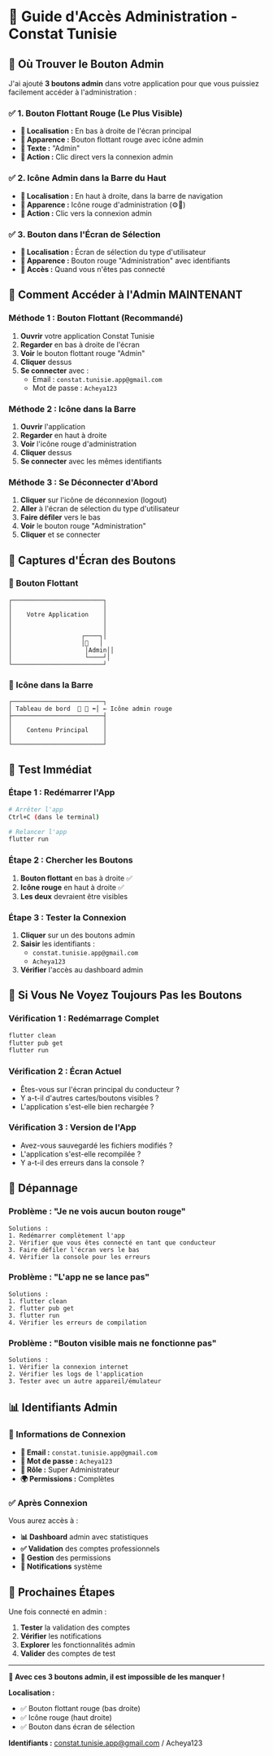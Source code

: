 # 👑 Guide d'Accès Administration - Constat Tunisie

## 🎯 **Où Trouver le Bouton Admin**

J'ai ajouté **3 boutons admin** dans votre application pour que vous puissiez facilement accéder à l'administration :

### **✅ 1. Bouton Flottant Rouge (Le Plus Visible)**
- **📍 Localisation :** En bas à droite de l'écran principal
- **👀 Apparence :** Bouton flottant rouge avec icône admin
- **📝 Texte :** "Admin"
- **🎯 Action :** Clic direct vers la connexion admin

### **✅ 2. Icône Admin dans la Barre du Haut**
- **📍 Localisation :** En haut à droite, dans la barre de navigation
- **👀 Apparence :** Icône rouge d'administration (⚙️👑)
- **🎯 Action :** Clic vers la connexion admin 

### **✅ 3. Bouton dans l'Écran de Sélection**
- **📍 Localisation :** Écran de sélection du type d'utilisateur
- **👀 Apparence :** Bouton rouge "Administration" avec identifiants
- **🎯 Accès :** Quand vous n'êtes pas connecté

## 🚀 **Comment Accéder à l'Admin MAINTENANT**

### **Méthode 1 : Bouton Flottant (Recommandé)**
1. **Ouvrir** votre application Constat Tunisie
2. **Regarder** en bas à droite de l'écran
3. **Voir** le bouton flottant rouge "Admin"
4. **Cliquer** dessus
5. **Se connecter** avec :
   - Email : `constat.tunisie.app@gmail.com`
   - Mot de passe : `Acheya123`

### **Méthode 2 : Icône dans la Barre**
1. **Ouvrir** l'application
2. **Regarder** en haut à droite
3. **Voir** l'icône rouge d'administration
4. **Cliquer** dessus
5. **Se connecter** avec les mêmes identifiants

### **Méthode 3 : Se Déconnecter d'Abord**
1. **Cliquer** sur l'icône de déconnexion (logout)
2. **Aller** à l'écran de sélection du type d'utilisateur
3. **Faire défiler** vers le bas
4. **Voir** le bouton rouge "Administration"
5. **Cliquer** et se connecter

## 📱 **Captures d'Écran des Boutons**

### **🔴 Bouton Flottant**
```
┌─────────────────────────┐
│                         │
│    Votre Application    │
│                         │
│                         │
│                   ┌────┐│
│                   │🔴   │
│                    │Admin││
│                    └────┘│
└─────────────────────────┘
```

### **🔴 Icône dans la Barre**
```
┌─────────────────────────┐
│ Tableau de bord  🔔 🔴 ⬅│ ← Icône admin rouge
├─────────────────────────┤
│                         │
│    Contenu Principal    │
│                         │
└─────────────────────────┘
```

## 🧪 **Test Immédiat**

### **Étape 1 : Redémarrer l'App**
```bash
# Arrêter l'app
Ctrl+C (dans le terminal)

# Relancer l'app
flutter run
```

### **Étape 2 : Chercher les Boutons**
1. **Bouton flottant** en bas à droite ✅
2. **Icône rouge** en haut à droite ✅
3. **Les deux** devraient être visibles

### **Étape 3 : Tester la Connexion**
1. **Cliquer** sur un des boutons admin
2. **Saisir** les identifiants :
   - `constat.tunisie.app@gmail.com`
   - `Acheya123`
3. **Vérifier** l'accès au dashboard admin

## 🚨 **Si Vous Ne Voyez Toujours Pas les Boutons**

### **Vérification 1 : Redémarrage Complet**
```bash
flutter clean
flutter pub get
flutter run
```

### **Vérification 2 : Écran Actuel**
- Êtes-vous sur l'écran principal du conducteur ?
- Y a-t-il d'autres cartes/boutons visibles ?
- L'application s'est-elle bien rechargée ?

### **Vérification 3 : Version de l'App**
- Avez-vous sauvegardé les fichiers modifiés ?
- L'application s'est-elle recompilée ?
- Y a-t-il des erreurs dans la console ?

## 🔧 **Dépannage**

### **Problème : "Je ne vois aucun bouton rouge"**
```
Solutions :
1. Redémarrer complètement l'app
2. Vérifier que vous êtes connecté en tant que conducteur
3. Faire défiler l'écran vers le bas
4. Vérifier la console pour les erreurs
```

### **Problème : "L'app ne se lance pas"**
```
Solutions :
1. flutter clean
2. flutter pub get
3. flutter run
4. Vérifier les erreurs de compilation
```

### **Problème : "Bouton visible mais ne fonctionne pas"**
```
Solutions :
1. Vérifier la connexion internet
2. Vérifier les logs de l'application
3. Tester avec un autre appareil/émulateur
```

## 📊 **Identifiants Admin**

### **🔐 Informations de Connexion**
- **📧 Email :** `constat.tunisie.app@gmail.com`
- **🔑 Mot de passe :** `Acheya123`
- **👑 Rôle :** Super Administrateur
- **🌍 Permissions :** Complètes

### **✅ Après Connexion**
Vous aurez accès à :
- **📊 Dashboard** admin avec statistiques
- **✅ Validation** des comptes professionnels
- **🔧 Gestion** des permissions
- **🔔 Notifications** système

## 🎯 **Prochaines Étapes**

Une fois connecté en admin :
1. **Tester** la validation des comptes
2. **Vérifier** les notifications
3. **Explorer** les fonctionnalités admin
4. **Valider** des comptes de test

---

**🎉 Avec ces 3 boutons admin, il est impossible de les manquer !**

**Localisation :**
- ✅ Bouton flottant rouge (bas droite)
- ✅ Icône rouge (haut droite)  
- ✅ Bouton dans écran de sélection

**Identifiants :** constat.tunisie.app@gmail.com / Acheya123
